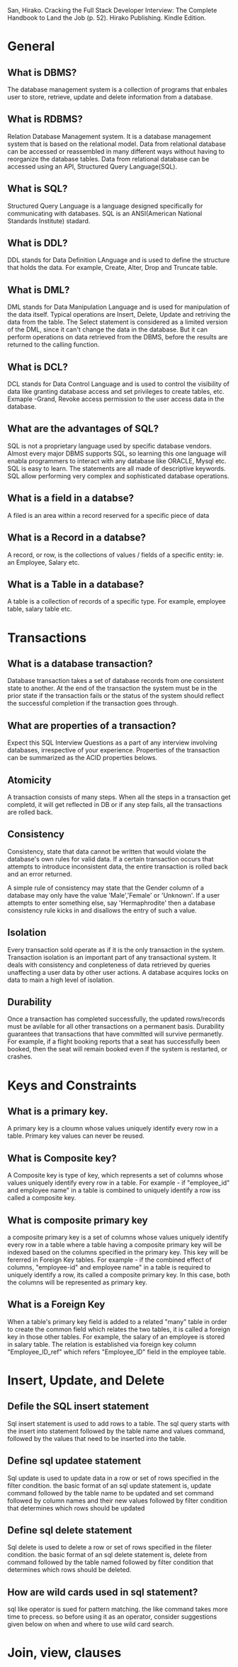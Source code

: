 San, Hirako. Cracking the Full Stack Developer Interview: The Complete Handbook to Land the Job (p. 52). Hirako Publishing. Kindle Edition. 

# General
## What is DBMS?
The database management system is a collection of programs that enbales user to store, retrieve, update and delete information from a database.

## What is RDBMS?
Relation Database Management system. It is a database management system that is based on the relational model.
Data from relational database can be accessed or reassembled in many different ways without having to reorganize the database tables.
Data from relational database can be accessed using an API, Structured Query Language(SQL).

## What is SQL?
Structured Query Language is a language designed specifically for communicating with databases.
SQL is an ANSI(American National Standards Institute) stadard.

## What is DDL?
DDL stands for Data Definition LAnguage and is used to define the structure that holds the data.
For example, Create, Alter, Drop and Truncate table.

## What is DML?
DML stands for Data Manipulation Language and is used for manipulation of the data itself.
Typical operations are Insert, Delete, Update and retriving the data from the table.
The Select statement is considered as a limited version of the DML, since it can't change the data in the database.
But it can perform operations on data retrieved from the DBMS, before the results are returned to the calling function.

## What is DCL?
DCL stands for Data Control Language and is used to control the visibility of data like granting database access and set privileges to create tables,
etc. Exmaple -Grand, Revoke access permission to the user access data in the database.

## What are the advantages of SQL?
SQL is not a proprietary language used by specific database vendors.
Almost every major DBMS supports SQL, so learning this one language will enabla programmers to interact with 
any database like ORACLE, Mysql etc.
SQL is easy to learn. The statements are all made of descriptive keywords.
SQL allow performing very complex and sophisticated database operations.

## What is a field in a databse?
A filed is an area within a record reserved for a specific piece of data

## What is a Record in a databse?
A record, or row, is the collections of values / fields of a specific entity:
ie. an Employee, Salary etc.

## What is a Table in a database?
A table is a collection of records of a specific type.
For example, employee table, salary table etc.

# Transactions
## What is a database transaction?
Database transaction takes a set of database records from one consistent state to another.
At the end of the transaction the system must be in the prior state if the transaction fails or the status of the system should reflect the successful completion if the transaction goes through.

## What are properties of a transaction?
Expect this SQL Interview Questions as a part of any interview involving databases, irrespective of your experience.
Properties of the transaction can be summarized as the ACID properties belows.

## Atomicity
A transaction consists of many steps. When all the steps in a transaction get completd, it will get reflected in DB or if any step fails, all the transactions are rolled back.

## Consistency
Consistency, state that data cannot be written that would violate the database's own rules for valid data.
If a certain transaction occurs that attempts to introduce inconsistent data, the entire transaction is rolled back and an error returned.

A simple rule of consistency may state that the Gender column of a database may only have the value 'Male','Female' or 'Unknown'. 
If a user attempts to enter something else, say 'Hermaphrodite' then a database consistency rule kicks in and disallows the entry of such a value.

## Isolation
Every transaction sold operate as if it is the only transaction in the system.
Transaction isolation is an important part of any transactional system.
It deals with consistency and conpleteness of data retrieved by queries unaffecting a user data by other user actions.
A database acquires locks on data to main a high level of isolation.

## Durability
Once a transaction has completed successfully, the updated rows/records must be avilable for all other transactions on a permanent basis. 
Durability guarantees that transactions that have committed will survive permanetly.
For example, if a flight booking reports that a seat has successfully been booked, then the seat will remain booked even if the system is restarted, or crashes.

# Keys and Constraints
## What is a primary key.
A primary key is a cloumn whose values uniquely identify every row in a table.
Primary key values can never be reused.

## What is Composite key?
A Composite key is type of key, which represents a set of columns whose values uniquely identify every row in a table.
For example - if "employee_id" and employee name" in a table is combined to uniquely identify a row iss called a composite key.

## What is composite primary key
a composite primary key is a set of columns whose values uniquely identify every row in a table where a table having a composite primary key will be indexed based on the columns specified in the primary key.
This key will be fererred in Foreign Key tables.
For example - if the combined effect of columns, "employee-id" and employee name" in a table is required to uniquely identify a row, its called a composite primary key.
In this case, both the columns will be represented as primary key.

## What is a Foreign Key
When a table's primary key field is added to a related "many" table in order to create the common field which relates the two tables, it is called a foreign key in those other tables.
For example, the salary of an employee is stored in salary table.
The relation is established via foreign key column "Employee_ID_ref" which refers "Employee_ID" field in the employee table.

# Insert, Update, and Delete
## Defile the SQL insert statement
Sql insert statement is used to add rows to a table.
The sql query starts with the insert into statement followed by the table name and values command,
followed by the values that need to be inserted into the table.

## Define sql updatee statement
Sql update is used to update data in a row or set of rows specified in the filter condition.
the basic format of an sql update statement is, update command followed by the table name to be updated and set command followed by column names and their new values followed by filter condition that determines which rows should be updated

## Define sql delete statement
Sql delete is used to delete a row or set of rows specified in the fileter condition.
the basic format of an sql delete statement is, delete from command followed by the table named followed by filter condition that determines which rows should be deleted.

## How are wild cards used in sql statement?
sql like operator is sued for pattern matching.
the like command takes more time to precess. so before using it as an operator, 
consider suggestions given below on when and where to use wild card search.

# Join, view, clauses

